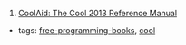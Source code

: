 1. [CoolAid: The Cool 2013 Reference Manual](https://www.eecis.udel.edu/~cavazos/cisc672/docs/cool-manual.pdf)
  * tags: [free-programming-books](tags/free-programming-books.md), [cool](tags/cool.md)

